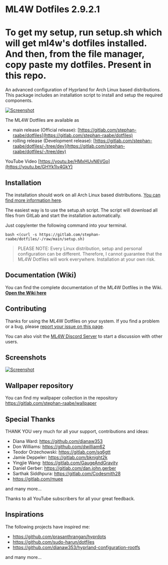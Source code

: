 # ML4W Dotfiles 2.9.2.1

# To get my setup, run setup.sh which will get ml4w's dotfiles installed. And then, from the file manager, copy paste my dotfiles. Present in this repo. 

An advanced configuration of Hyprland for Arch Linux based distributions. This package includes an installation script to install and setup the required components.

[![Screenshot](https://gitlab.com/stephan-raabe/dotfiles/-/wikis/uploads/5402287acd05825a9581e8bb261c465c/image.png "Screenshot")](![screenshots/screenshot2.png](https://gitlab.com/stephan-raabe/dotfiles/-/wikis/uploads/5402287acd05825a9581e8bb261c465c/image.png))

The ML4W Dotfiles are available as 

- main release (Official release): [https://gitlab.com/stephan-raabe/dotfiles](https://gitlab.com/stephan-raabe/dotfiles)
- rolling release (Development release): [https://gitlab.com/stephan-raabe/dotfiles/-/tree/dev](https://gitlab.com/stephan-raabe/dotfiles/-/tree/dev)

YouTube Video [https://youtu.be/HMxHUvN6VGo](https://youtu.be/GHYk1Iv4GkY)

## Installation

The installation should work on all Arch Linux based distributions. [You can find more information here](https://gitlab.com/stephan-raabe/dotfiles/-/wikis/home).

The easiest way is to use the setup.sh script. The script will download all files from GitLab and start the installation automatically.

Just copy/enter the following command into your terminal.

```
bash <(curl -s https://gitlab.com/stephan-raabe/dotfiles/-/raw/main/setup.sh)
```

> PLEASE NOTE: Every Linux distribution, setup and personal configuration can be different. Therefore, I cannot guarantee that the ML4W Dotfiles will work everywhere. Installation at your own risk.

## Documentation (Wiki)

You can find the complete documentation of the ML4W Dotfiles in the Wiki. <b>[Open the Wiki here](https://gitlab.com/stephan-raabe/dotfiles/-/wikis/home)</b>

## Contributing

Thanks for using the ML4W Dotfiles on your system. If you find a problem or a bug, please [report your issue on this page](https://gitlab.com/stephan-raabe/dotfiles/-/issues/?sort=created_date&state=opened).

You can also visit the [ML4W Discord Server](https://discord.gg/c4fJK7Za3g) to start a discussion with other users.

## Screenshots

[![Screenshot](https://gitlab.com/stephan-raabe/dotfiles/-/wikis/uploads/b8dc6a841b6b04fe0b2d380377117a50/screenshot-20240627-113733.png "Screenshot")](![screenshots/screenshot1.png](https://gitlab.com/stephan-raabe/dotfiles/-/wikis/uploads/b8dc6a841b6b04fe0b2d380377117a50/screenshot-20240627-113733.png))

## Wallpaper repository

You can find my wallpaper collection in the repository https://gitlab.com/stephan-raabe/wallpaper

## Special Thanks

THANK YOU very much for all your support, contributions and ideas:

- Diana Ward: https://github.com/dianaw353
- Don Williams: https://github.com/dwilliam62
- Teodor Orzechowski: https://gitlab.com/sq6gtt
- Jamie Deppeler: https://gitlab.com/bknight2k
- Yingjie Wang: https://gitlab.com/GaugeAndGravity
- Daniel Gerber: https://gitlab.com/dan.john.gerber
- Sarthak Siddhpura: https://gitlab.com/Codesmith28
- https://gitlab.com/muee

and many more...

Thanks to all YouTube subscribers for all your great feedback.

## Inspirations

The following projects have inspired me:

- https://github.com/prasanthrangan/hyprdots
- https://github.com/sudo-harun/dotfiles
- https://github.com/dianaw353/hyprland-configuration-rootfs

and many more...
